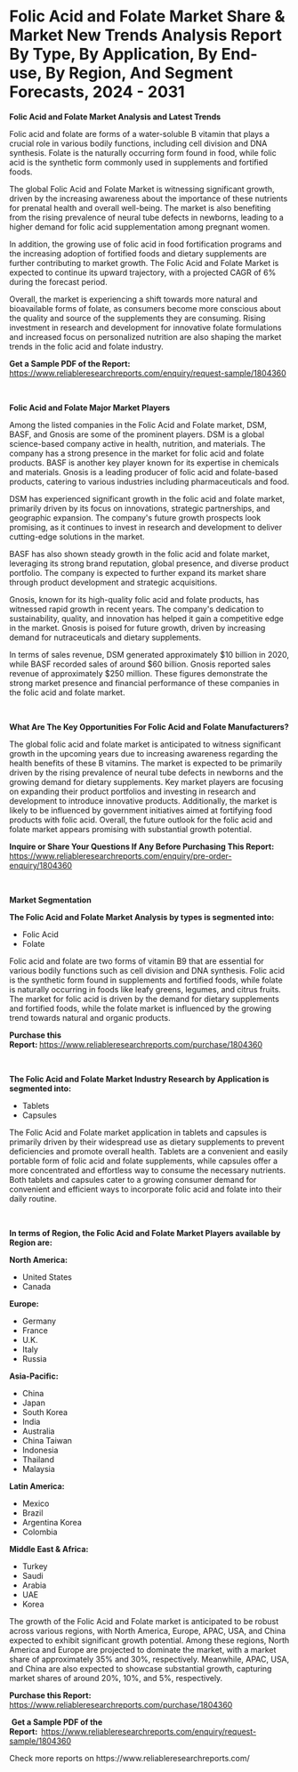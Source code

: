 <p><h1>Folic Acid and Folate Market Share & Market New Trends Analysis Report By Type, By Application, By End-use, By Region, And Segment Forecasts, 2024 - 2031</h1></p><p><strong>Folic Acid and Folate Market Analysis and Latest Trends</strong></p>
<p><p>Folic acid and folate are forms of a water-soluble B vitamin that plays a crucial role in various bodily functions, including cell division and DNA synthesis. Folate is the naturally occurring form found in food, while folic acid is the synthetic form commonly used in supplements and fortified foods.</p><p>The global Folic Acid and Folate Market is witnessing significant growth, driven by the increasing awareness about the importance of these nutrients for prenatal health and overall well-being. The market is also benefiting from the rising prevalence of neural tube defects in newborns, leading to a higher demand for folic acid supplementation among pregnant women.</p><p>In addition, the growing use of folic acid in food fortification programs and the increasing adoption of fortified foods and dietary supplements are further contributing to market growth. The Folic Acid and Folate Market is expected to continue its upward trajectory, with a projected CAGR of 6% during the forecast period.</p><p>Overall, the market is experiencing a shift towards more natural and bioavailable forms of folate, as consumers become more conscious about the quality and source of the supplements they are consuming. Rising investment in research and development for innovative folate formulations and increased focus on personalized nutrition are also shaping the market trends in the folic acid and folate industry.</p></p>
<p><strong>Get a Sample PDF of the Report:&nbsp;</strong> <a href="https://www.reliableresearchreports.com/enquiry/request-sample/1804360">https://www.reliableresearchreports.com/enquiry/request-sample/1804360</a></p>
<p>&nbsp;</p>
<p><strong>Folic Acid and Folate Major Market Players</strong></p>
<p><p>Among the listed companies in the Folic Acid and Folate market, DSM, BASF, and Gnosis are some of the prominent players. DSM is a global science-based company active in health, nutrition, and materials. The company has a strong presence in the market for folic acid and folate products. BASF is another key player known for its expertise in chemicals and materials. Gnosis is a leading producer of folic acid and folate-based products, catering to various industries including pharmaceuticals and food.</p><p>DSM has experienced significant growth in the folic acid and folate market, primarily driven by its focus on innovations, strategic partnerships, and geographic expansion. The company's future growth prospects look promising, as it continues to invest in research and development to deliver cutting-edge solutions in the market.</p><p>BASF has also shown steady growth in the folic acid and folate market, leveraging its strong brand reputation, global presence, and diverse product portfolio. The company is expected to further expand its market share through product development and strategic acquisitions.</p><p>Gnosis, known for its high-quality folic acid and folate products, has witnessed rapid growth in recent years. The company's dedication to sustainability, quality, and innovation has helped it gain a competitive edge in the market. Gnosis is poised for future growth, driven by increasing demand for nutraceuticals and dietary supplements.</p><p>In terms of sales revenue, DSM generated approximately $10 billion in 2020, while BASF recorded sales of around $60 billion. Gnosis reported sales revenue of approximately $250 million. These figures demonstrate the strong market presence and financial performance of these companies in the folic acid and folate market.</p></p>
<p>&nbsp;</p>
<p><strong>What Are The Key Opportunities For Folic Acid and Folate Manufacturers?</strong></p>
<p><p>The global folic acid and folate market is anticipated to witness significant growth in the upcoming years due to increasing awareness regarding the health benefits of these B vitamins. The market is expected to be primarily driven by the rising prevalence of neural tube defects in newborns and the growing demand for dietary supplements. Key market players are focusing on expanding their product portfolios and investing in research and development to introduce innovative products. Additionally, the market is likely to be influenced by government initiatives aimed at fortifying food products with folic acid. Overall, the future outlook for the folic acid and folate market appears promising with substantial growth potential.</p></p>
<p><strong>Inquire or Share Your Questions If Any Before Purchasing This Report:</strong> <a href="https://www.reliableresearchreports.com/enquiry/pre-order-enquiry/1804360">https://www.reliableresearchreports.com/enquiry/pre-order-enquiry/1804360</a></p>
<p>&nbsp;</p>
<p><strong>Market Segmentation</strong></p>
<p><strong>The Folic Acid and Folate Market Analysis by types is segmented into:</strong></p>
<p><ul><li>Folic Acid</li><li>Folate</li></ul></p>
<p><p>Folic acid and folate are two forms of vitamin B9 that are essential for various bodily functions such as cell division and DNA synthesis. Folic acid is the synthetic form found in supplements and fortified foods, while folate is naturally occurring in foods like leafy greens, legumes, and citrus fruits. The market for folic acid is driven by the demand for dietary supplements and fortified foods, while the folate market is influenced by the growing trend towards natural and organic products.</p></p>
<p><strong>Purchase this Report:&nbsp;</strong><a href="https://www.reliableresearchreports.com/purchase/1804360">https://www.reliableresearchreports.com/purchase/1804360</a></p>
<p>&nbsp;</p>
<p><strong>The Folic Acid and Folate Market Industry Research by Application is segmented into:</strong></p>
<p><ul><li>Tablets</li><li>Capsules</li></ul></p>
<p><p>The Folic Acid and Folate market application in tablets and capsules is primarily driven by their widespread use as dietary supplements to prevent deficiencies and promote overall health. Tablets are a convenient and easily portable form of folic acid and folate supplements, while capsules offer a more concentrated and effortless way to consume the necessary nutrients. Both tablets and capsules cater to a growing consumer demand for convenient and efficient ways to incorporate folic acid and folate into their daily routine.</p></p>
<p>&nbsp;</p>
<p><strong>In terms of Region, the Folic Acid and Folate Market Players available by Region are:</strong></p>
<p>
    <p> <strong> North America: </strong>
        <ul>
            <li>United States</li>
            <li>Canada</li>
        </ul>
        </p> 
    <p> <strong> Europe: </strong>
        <ul>
            <li>Germany</li>
            <li>France</li>
            <li>U.K.</li>
            <li>Italy</li>
            <li>Russia</li>
        </ul>
        </p> 
    <p> <strong> Asia-Pacific: </strong>
        <ul>
            <li>China</li>
            <li>Japan</li>
            <li>South Korea</li>
            <li>India</li>
            <li>Australia</li>
            <li>China Taiwan</li>
            <li>Indonesia</li>
            <li>Thailand</li>
            <li>Malaysia</li>
        </ul>
        </p> 
    <p> <strong> Latin America: </strong>
        <ul>
            <li>Mexico</li>
            <li>Brazil</li>
            <li>Argentina Korea</li>
            <li>Colombia</li>
        </ul>
        </p> 
    <p> <strong> Middle East & Africa: </strong>
        <ul>
            <li>Turkey</li>
            <li>Saudi</li>
            <li>Arabia</li>
            <li>UAE</li>
            <li>Korea</li>
        </ul>
    </p>
    </p>
<p><p>The growth of the Folic Acid and Folate market is anticipated to be robust across various regions, with North America, Europe, APAC, USA, and China expected to exhibit significant growth potential. Among these regions, North America and Europe are projected to dominate the market, with a market share of approximately 35% and 30%, respectively. Meanwhile, APAC, USA, and China are also expected to showcase substantial growth, capturing market shares of around 20%, 10%, and 5%, respectively.</p></p>
<p><strong>Purchase this Report: </strong><a href="https://www.reliableresearchreports.com/purchase/1804360">https://www.reliableresearchreports.com/purchase/1804360</a></p>
<p>&nbsp;<strong>Get a Sample PDF of the Report:&nbsp;&nbsp;</strong><a href="https://www.reliableresearchreports.com/enquiry/request-sample/1804360">https://www.reliableresearchreports.com/enquiry/request-sample/1804360</a></p>
<p><strong></strong></p>
<p>Check more reports on https://www.reliableresearchreports.com/</p>
